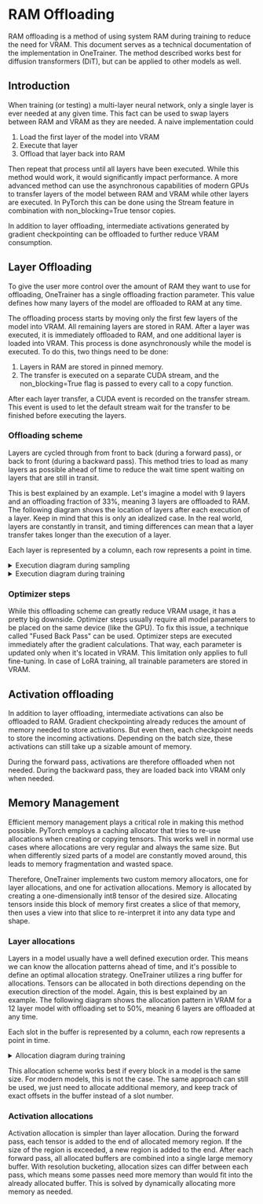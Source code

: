 # RAM Offloading

RAM offloading is a method of using system RAM during training to reduce the need for VRAM. This document serves as a
technical documentation of the implementation in OneTrainer. The method described works best for diffusion
transformers (DiT), but can be applied to other models as well.

## Introduction

When training (or testing) a multi-layer neural network, only a single layer is ever needed at any given time. This fact
can be used to swap layers between RAM and VRAM as they are needed. A naive implementation could

1. Load the first layer of the model into VRAM
2. Execute that layer
3. Offload that layer back into RAM

Then repeat that process until all layers have been executed. While this method would work, it would significantly
impact performance. A more advanced method can use the asynchronous capabilities of modern GPUs to transfer layers of
the model between RAM and VRAM while other layers are executed. In PyTorch this can be done using the Stream feature in
combination with non_blocking=True tensor copies.

In addition to layer offloading, intermediate activations generated by gradient checkpointing can be offloaded to
further reduce VRAM consumption.

## Layer Offloading

To give the user more control over the amount of RAM they want to use for offloading, OneTrainer has a single offloading
fraction parameter. This value defines how many layers of the model are offloaded to RAM at any time.

The offloading process starts by moving only the first few layers of the model into VRAM. All remaining layers are
stored in RAM. After a layer was executed, it is immediately offloaded to RAM, and one additional layer is loaded into
VRAM. This process is done asynchronously while the model is executed. To do this, two things need to be done:

1. Layers in RAM are stored in pinned memory.
2. The transfer is executed on a separate CUDA stream, and the non_blocking=True flag is passed to every call to a copy
   function.

After each layer transfer, a CUDA event is recorded on the transfer stream. This event is used to let the default stream
wait for the transfer to be finished before executing the layers.

### Offloading scheme

Layers are cycled through from front to back (during a forward pass), or back to front (during a backward pass). This
method tries to load as many layers as possible ahead of time to reduce the wait time spent waiting on layers that are
still in transit.

This is best explained by an example. Let's imagine a model with 9 layers and an offloading fraction of 33%, meaning 3
layers are offloaded to RAM. The following diagram shows the location of layers after each execution of a layer. Keep in
mind that this is only an idealized case. In the real world, layers are constantly in transit, and timing differences
can mean that a layer transfer takes longer than the execution of a layer.

Each layer is represented by a column, each row represents a point in time.

<details><summary>Execution diagram during sampling</summary>

- `->` execution direction (forward or backward pass)
- `■` executed block
- `X` block in VRAM
- `_` block in RAM

```
->  ■ X X X X X _ _ _  (first step starts)
->  _ ■ X X X X X _ _
->  _ _ ■ X X X X X _
->  _ _ _ ■ X X X X X
->  X _ _ _ ■ X X X X
->  X X _ _ _ ■ X X X
->  X X X _ _ _ ■ X X
->  X X X X _ _ _ ■ X
->  X X X X X _ _ _ ■
->  ■ X X X X X _ _ _  (second step starts)
->  _ ■ X X X X X _ _
->  _ _ ■ X X X X X _
->  _ _ _ ■ X X X X X
->  X _ _ _ ■ X X X X
->  X X _ _ _ ■ X X X
->  X X X _ _ _ ■ X X
->  X X X X _ _ _ ■ X
->  X X X X X _ _ _ ■
```

</details>

<details><summary>Execution diagram during training</summary>

- `->` execution direction (forward or backward pass)
- `■` executed block
- `X` block in VRAM
- `_` block in RAM

```
->  ■ X X X X X _ _ _  (forward pass starts)
->  _ ■ X X X X X _ _
->  _ _ ■ X X X X X _
->  _ _ _ ■ X X X X X
->  _ _ _ X ■ X X X X
->  _ _ _ X X ■ X X X
->  _ _ _ X X X ■ X X
->  _ _ _ X X X X ■ X
->  _ _ _ X X X X X ■
<-  _ _ _ X X X X X ■  (backward pass starts)
<-  _ _ X X X X X ■ _
<-  _ X X X X X ■ _ _
<-  X X X X X ■ _ _ _
<-  X X X X ■ X _ _ _
<-  X X X ■ X X _ _ _
<-  X X ■ X X X _ _ _
<-  X ■ X X X X _ _ _
<-  ■ X X X X X _ _ _
```

</details>

### Optimizer steps

While this offloading scheme can greatly reduce VRAM usage, it has a pretty big downside. Optimizer steps usually
require all model parameters to be placed on the same device (like the GPU). To fix this issue, a technique called
"Fused Back Pass" can be used. Optimizer steps are executed immediately after the gradient calculations. That way, each
parameter is updated only when it's located in VRAM. This limitation only applies to full fine-tuning. In case of LoRA
training, all trainable parameters are stored in VRAM.

## Activation offloading

In addition to layer offloading, intermediate activations can also be offloaded to RAM. Gradient checkpointing already
reduces the amount of memory needed to store activations. But even then, each checkpoint needs to store the incoming
activations. Depending on the batch size, these activations can still take up a sizable amount of memory.

During the forward pass, activations are therefore offloaded when not needed. During the backward pass, they are loaded
back into VRAM only when needed.

## Memory Management

Efficient memory management plays a critical role in making this method possible. PyTorch employs a caching allocator
that tries to re-use allocations when creating or copying tensors. This works well in normal use cases where allocations
are very regular and always the same size. But when differently sized parts of a model are constantly moved around, this
leads to memory fragmentation and wasted space.

Therefore, OneTrainer implements two custom memory allocators, one for layer allocations, and one for activation
allocations. Memory is allocated by creating a one-dimensionally int8 tensor of the desired size. Allocating tensors
inside this block of memory first creates a slice of that memory, then uses a view into that slice to re-interpret it
into any data type and shape.

### Layer allocations

Layers in a model usually have a well defined execution order. This means we can know the allocation patterns ahead of
time, and it's possible to define an optimal allocation strategy. OneTrainer utilizes a ring buffer for allocations.
Tensors can be allocated in both directions depending on the execution direction of the model. Again, this is best
explained by an example. The following diagram shows the allocation pattern in VRAM for a 12 layer model with offloading
set to 50%, meaning 6 layers are offloaded at any time.

Each slot in the buffer is represented by a column, each row represents a point in time.

<details><summary>Allocation diagram during training</summary>

- `->` execution direction (forward or backward pass)
- `Number` the block index
- `*` executed block

```
->  *00* 01  02  03  04  05  (forward pass starts)
->   06 *01* 02  03  04  05
->   06  07 *02* 03  04  05
->   06  07  08 *03* 04  05
->   06  07  08  09 *04* 05
->   06  07  08  09  10 *05*
->  *06* 07  08  09  10  11
->   06 *07* 08  09  10  11
->   06  07 *08* 09  10  11
->   06  07  08 *09* 10  11
->   06  07  08  09 *10* 11
->   06  07  08  09  10 *11*
<-   06  07  08  09  10 *11* (backward pass starts)
<-   06  07  08  09 *10* 05
<-   06  07  08 *09* 04  05
<-   06  07 *08* 03  04  05
<-   06 *07* 02  03  04  05
<-  *06* 01  02  03  04  05
<-   00  01  02  03  04 *05*
<-   00  01  02  03 *04* 05
<-   00  01  02 *03* 04  05
<-   00  01 *02* 03  04  05
<-   00 *01* 02  03  04  05
<-  *00* 01  02  03  04  05
```

</details>

This allocation scheme works best if every block in a model is the same size. For modern models, this is not the case.
The same approach can still be used, we just need to allocate additional memory, and keep track of exact offsets in the
buffer instead of a slot number.

### Activation allocations

Activation allocation is simpler than layer allocation. During the forward pass, each tensor is added to the end of
allocated memory region. If the size of the region is exceeded, a new region is added to the end. After each forward
pass, all allocated buffers are combined into a single large memory buffer. With resolution bucketing, allocation sizes
can differ between each pass, which means some passes need more memory than would fit into the already allocated buffer.
This is solved by dynamically allocating more memory as needed.

